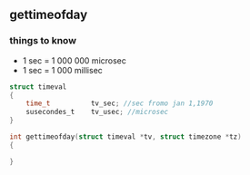 



## gettimeofday
### things to know
- 1 sec = 1 000 000 microsec
- 1 sec = 1 000 millisec

```c
struct timeval
{
	time_t			tv_sec; //sec fromo jan 1,1970
	susecondes_t	tv_usec; //microsec
}

int	gettimeofday(struct timeval *tv, struct timezone *tz)
{

}
```